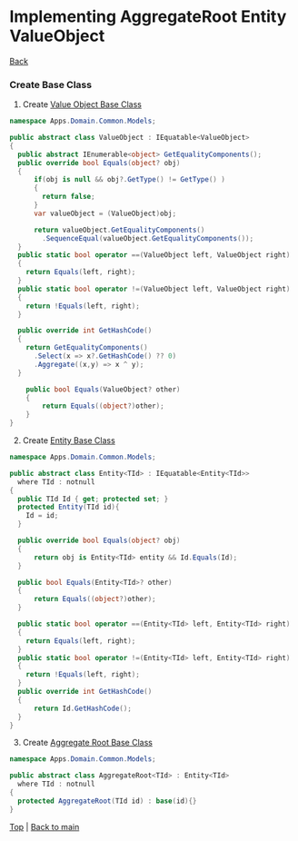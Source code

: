 # Implementing AggregateRoot Entity ValueObject

[Back][1]

### Create Base Class

1. Create [Value Object Base Class][2]
```csharp
namespace Apps.Domain.Common.Models;

public abstract class ValueObject : IEquatable<ValueObject>
{
  public abstract IEnumerable<object> GetEqualityComponents();
  public override bool Equals(object? obj)
  {
      if(obj is null && obj?.GetType() != GetType() )
      {
        return false;
      }
      var valueObject = (ValueObject)obj;

      return valueObject.GetEqualityComponents()
        .SequenceEqual(valueObject.GetEqualityComponents());
  }
  public static bool operator ==(ValueObject left, ValueObject right)
  {
    return Equals(left, right);
  }
  public static bool operator !=(ValueObject left, ValueObject right)
  {
    return !Equals(left, right);
  }

  public override int GetHashCode()
  {
    return GetEqualityComponents()
      .Select(x => x?.GetHashCode() ?? 0)
      .Aggregate((x,y) => x ^ y);
  }

    public bool Equals(ValueObject? other)
    {
        return Equals((object?)other);
    }
} 
```

2. Create [Entity Base Class][3]
```csharp
namespace Apps.Domain.Common.Models;

public abstract class Entity<TId> : IEquatable<Entity<TId>>
  where TId : notnull
{
  public TId Id { get; protected set; }
  protected Entity(TId id){
    Id = id;
  }

  public override bool Equals(object? obj)
  {
      return obj is Entity<TId> entity && Id.Equals(Id);
  }

  public bool Equals(Entity<TId>? other)
  {
      return Equals((object?)other);
  }

  public static bool operator ==(Entity<TId> left, Entity<TId> right)
  {
    return Equals(left, right);
  }
  public static bool operator !=(Entity<TId> left, Entity<TId> right)
  {
    return !Equals(left, right);
  }
  public override int GetHashCode()
  {
      return Id.GetHashCode();
  }
}
```

3. Create [Aggregate Root Base Class][4]
```csharp
namespace Apps.Domain.Common.Models;

public abstract class AggregateRoot<TId> : Entity<TId>
  where TId : notnull
{
  protected AggregateRoot(TId id) : base(id){}
}
```

[Top][0] | [Back to main][1]

[0]:#implementing-aggregateroot-entity-valueobject
[1]:../../readme.md#contents
[2]:../../Apps/03-Apps.Domain/Common/Models/ValueObject.cs
[3]:../../Apps/03-Apps.Domain/Common/Models/Entity.cs
[4]:../../Apps/03-Apps.Domain/Common/Models/AggregateRoot.cs